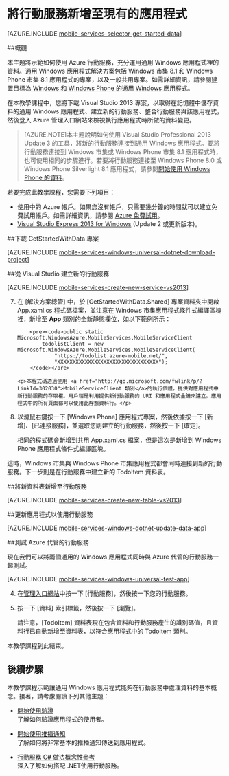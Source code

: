 <properties 
	pageTitle="將行動服務新增至現有的應用程式 (Windows 通用) | 行動開發人員中心" 
	description="了解如何開始使用行動服務，在您的通用 Windows 應用程式中使用資料。" 
	services="mobile-services" 
	documentationCenter="windows" 
	authors="ggailey777" 
	manager="dwrede" 
	editor=""/>

<tags 
	ms.service="mobile-services" 
	ms.workload="mobile" 
	ms.tgt_pltfrm="mobile-windows" 
	ms.devlang="dotnet" 
	ms.topic="article" 
	ms.date="05/02/2015" 
	ms.author="glenga"/>

# 將行動服務新增至現有的應用程式

[AZURE.INCLUDE [mobile-services-selector-get-started-data](../../includes/mobile-services-selector-get-started-data.md)]

##概觀

本主題將示範如何使用 Azure 行動服務，充分運用通用 Windows 應用程式裡的資料。通用 Windows 應用程式解決方案包括 Windows 市集 8.1 和 Windows Phone 市集 8.1 應用程式的專案，以及一般共用專案。如需詳細資訊，請參閱[建置目標為 Windows 和 Windows Phone 的通用 Windows 應用程式](http://msdn.microsoft.com/library/windows/apps/xaml/dn609832.aspx)。

在本教學課程中，您將下載 Visual Studio 2013 專案，以取得在記憶體中儲存資料的通用 Windows 應用程式、建立新的行動服務、整合行動服務與該應用程式，然後登入 Azure 管理入口網站來檢視執行應用程式時所做的資料變更。

>[AZURE.NOTE]本主題說明如何使用 Visual Studio Professional 2013 Update 3 的工具，將新的行動服務連接到通用 Windows 應用程式。要將行動服務連接到 Windows 市集或 Windows Phone 市集 8.1 應用程式時，也可使用相同的步驟進行。若要將行動服務連接至 Windows Phone 8.0 或 Windows Phone Silverlight 8.1 應用程式，請參閱[開始使用 Windows Phone 的資料](mobile-services-windows-phone-get-started-data.md)。

若要完成此教學課程，您需要下列項目：

* 使用中的 Azure 帳戶。如果您沒有帳戶，只需要幾分鐘的時間就可以建立免費試用帳戶。如需詳細資訊，請參閱 [Azure 免費試用](http://azure.microsoft.com/pricing/free-trial/?WT.mc_id=A0E0E5C02&amp;returnurl=http%3A%2F%2Fazure.microsoft.com%2Fzh-tw%2Fdocumentation%2Farticles%2Fmobile-services-javascript-backend-windows-universal-dotnet-get-started-data%2F)。
* <a href="https://go.microsoft.com/fwLink/p/?LinkID=257546" target="_blank">Visual Studio Express 2013 for Windows</a> (Update 2 或更新版本)。 

##<a name="download-app"></a>下載 GetStartedWithData 專案

[AZURE.INCLUDE [mobile-services-windows-universal-dotnet-download-project](../../includes/mobile-services-windows-universal-dotnet-download-project.md)]
 

##<a name="create-service"></a>從 Visual Studio 建立新的行動服務

[AZURE.INCLUDE [mobile-services-create-new-service-vs2013](../../includes/mobile-services-create-new-service-vs2013.md)]

<ol start="7"><li><p>在 [解決方案總管] 中，於 [GetStartedWithData.Shared] 專案資料夾中開啟 App.xaml.cs 程式碼檔案，並注意在 Windows 市集應用程式條件式編譯區塊裡，新增至 <strong>App</strong> 類別的全新靜態欄位，如以下範例所示：</p> 

		<pre><code>public static Microsoft.WindowsAzure.MobileServices.MobileServiceClient 
		    todolistClient = new Microsoft.WindowsAzure.MobileServices.MobileServiceClient(
		        "https://todolist.azure-mobile.net/",
		        "XXXXXXXXXXXXXXXXXXXXXXXXXXXXXXXXX");
		</code></pre>

	<p>本程式碼透過使用 <a href="http://go.microsoft.com/fwlink/p/?LinkId=302030">MobileServiceClient 類別</a>的執行個體，提供對應用程式中新行動服務的存取權。用戶端是利用提供新行動服務的 URI 和應用程式金鑰來建立。應用程式中的所有頁面都可以使用此靜態資料行。</p>
</li>
<li><p>以滑鼠右鍵按一下 [Windows Phone] 應用程式專案，然後依據按一下 [新增]、[已連接服務]<strong></strong><strong></strong>，並選取您剛建立的行動服務，然後按一下 [確定]<strong></strong>。</p>
<p>相同的程式碼會新增到共用 App.xaml.cs 檔案，但是這次是新增到 Windows Phone 應用程式條件式編譯區塊。</p></li>
</ol>

這時，Windows 市集與 Windows Phone 市集應用程式都會同時連接到新的行動服務。下一步則是在行動服務中建立新的 TodoItem 資料表。

##<a name="add-table"></a>將新資料表新增至行動服務

[AZURE.INCLUDE [mobile-services-create-new-table-vs2013](../../includes/mobile-services-create-new-table-vs2013.md)]

##<a name="update-app"></a>更新應用程式以使用行動服務

[AZURE.INCLUDE [mobile-services-windows-dotnet-update-data-app](../../includes/mobile-services-windows-dotnet-update-data-app.md)]

##<a name="test-azure-hosted"></a>測試 Azure 代管的行動服務

現在我們可以將兩個通用的 Windows 應用程式同時與 Azure 代管的行動服務一起測試。

[AZURE.INCLUDE [mobile-services-windows-universal-test-app](../../includes/mobile-services-windows-universal-test-app.md)]

<ol start="4">
<li><p>在<a href="https://manage.windowsazure.com/" target="_blank">管理入口網站</a>中按一下 [行動服務]<strong></strong>，然後按一下您的行動服務。<p></li>
<li><p>按一下 [資料]<strong></strong> 索引標籤，然後按一下 [瀏覽]<strong></strong>。</p>
<p>請注意，[TodoItem]<strong></strong> 資料表現在包含資料和行動服務產生的識別碼值，且資料行已自動新增至資料表，以符合應用程式中的 TodoItem 類別。</p></li>
</ol>
本教學課程到此結束。

## <a name="next-steps"> </a>後續步驟

本教學課程示範讓通用 Windows 應用程式能夠在行動服務中處理資料的基本概念。接著，請考慮閱讀下列其他主題：

* [開始使用驗證] <br/>了解如何驗證應用程式的使用者。

* [開始使用推播通知] <br/>了解如何將非常基本的推播通知傳送到應用程式。

* [行動服務 C# 做法概念性參考](mobile-services-windows-dotnet-how-to-use-client-library.md) <br/>深入了解如何搭配 .NET使用行動服務。
  
<!-- Anchors. -->

[Get the Windows Store app]: #download-app
[Create the mobile service from Visual Studio]: #create-service
[Add a data table for storage]: #add-table
[Update the app to use the mobile service]: #update-app
[Test the app against Mobile Services]: #test-app
[View uploaded data in the Azure Management Portal]: #view-data
[Next Steps]: #next-steps

<!-- Images. -->

<!-- URLs. -->
[Validate and modify data with scripts]: ../mobile-services-windows-store-dotnet-validate-modify-data-server-scripts.md
[Refine queries with paging]: ../mobile-services-windows-store-dotnet-add-paging-data.md
[Get started with Mobile Services]: mobile-services-javascript-backend-windows-store-dotnet-get-started.md
[Get started with data]: ../mobile-services-windows-store-dotnet-get-started-data.md
[開始使用驗證]: ../mobile-services-windows-store-dotnet-get-started-users.md
[開始使用推播通知]: ../mobile-services-javascript-backend-windows-store-dotnet-get-started-push.md
[Mobile Services .NET How-to Conceptual Reference]: mobile-services-windows-dotnet-how-to-use-client-library.md

[Azure Management Portal]: https://manage.windowsazure.com/
[Management Portal]: https://manage.windowsazure.com/
[Mobile Services SDK]: http://go.microsoft.com/fwlink/p/?LinkId=257545
[開發人員程式碼範例網站]: http://go.microsoft.com/fwlink/p/?LinkID=510826

[MobileServiceClient class]: http://go.microsoft.com/fwlink/p/?LinkId=302030
 

<!---HONumber=July15_HO2-->